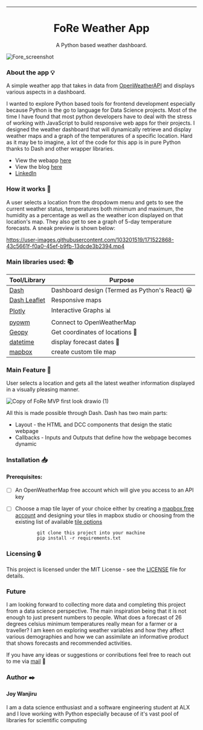 
---

<h1 align="center">FoRe Weather App</h1>
<p align="center">
  A Python based weather dashboard.
</p>

![Fore_screenshot](https://user-images.githubusercontent.com/70502261/170562199-86f0e025-bb8a-41b8-96e6-fdd851d48b5a.png)


### About the app :bulb:
A simple weather app that takes in data from [OpenWeatherAPI](https://openweathermap.org/) and displays various aspects in a dashboard. 

I wanted to explore Python based tools for frontend development especially because Python is the go to language for Data Science projects. Most of the time I have found that most python developers have to deal with the stress of working with JavaScript to build responsive web apps for their projects.
I designed the weather dashboard that will dynamically retrieve and display weather maps and a graph of the temperatures of a specific location. Hard as it may be to imagine, a lot of the code for this app is in pure Python thanks to Dash and other wrapper libraries.

* View the webapp [here](https://foreweatherapp.herokuapp.com/)
* View the blog [here](https://medium.com/@joywanjiru879/fore-weather-app-745daff2bea7)
* [LinkedIn](https://www.linkedin.com/in/joy-wanjiru-b717a0240/)


### How it works :feet:

A user selects a location from the dropdowm menu and gets to see the current weather status, temperatures both minimum and maximum, the humidity as a percentage as well as the weather icon displayed on that location's map. They also get to see a graph of 5-day temperature forecasts. A sneak preview is shown below:


https://user-images.githubusercontent.com/103201519/171522868-43c5661f-f0a0-45ef-b9fb-13dcde3b2394.mp4

### Main libraries used: :books:

| Tool/Library                                                   | Purpose                      |
| -------------------------------------------------------------- | -----------------------------|
| [Dash](https://dash.plotly.com/)                               | Dashboard design (Termed as Python's React) :grinning:           |
| [Dash Leaflet](https://dash-leaflet.herokuapp.com/)            | Responsive maps              |
| [Plotly](https://plotly.com/python)                            | Interactive Graphs   :bar_chart:        |
| [pyowm](https://pypi.org/project/pyowm/)                       | Connect to OpenWeatherMap    |
| [Geopy](https://pypi.org/project/geopy/)                       | Get coordinates of locations :round_pushpin: |
| [datetime](https://docs.python.org/3/library/datetime.html)    | display forecast dates  :date:     |
| [mapbox](https://www.mapbox.com/maps/)                         | create custom tile map       |

### Main Feature :pushpin:
User selects a location and gets all the latest weather information displayed in a visually pleasing manner. 

![Copy of FoRe MVP first look drawio (1)](https://user-images.githubusercontent.com/103201519/171530788-014f2353-f006-4bbd-829f-91fed1a5ec7d.png)

All this is made possible through Dash.
Dash has two main parts:
* Layout - the HTML and DCC components that design the static webpage
* Callbacks - Inputs and Outputs that define how the webpage becomes dynamic

### Installation :inbox_tray:

#### Prerequisites:

- [ ] An OpenWeatherMap free account which will give you access to an API key
- [ ] Choose a map tile layer of your choice either by creating a [mapbox free account](https://account.mapbox.com/auth/signup/) and designing your tiles in mapbox studio or choosing from the existing list of available [tile options](http://leaflet-extras.github.io/leaflet-providers/preview/)


         
              git clone this project into your machine
              pip install -r requirements.txt
 
### Licensing :lock:
This project is licensed under the MIT License - see the [LICENSE](https://github.com/Her-o1/weather_project/blob/main/LICENSE) file for details.

### Future
I am looking forward to collecting more data and completing this project from a data science perspective. The main inspiration being that it is not enough to just present numbers to people. What does a forecast of 26 degrees celsius minimum temperatures really mean for a farmer or a traveller? I am keen on exploring weather variables and how they affect various demographies and how we can assimilate an informative product that shows forecasts and recommended activities.

If you have any ideas or suggestions or conributions feel free to reach out to me via [mail](joywanjiru879@gmail.com) :e-mail:


### Author :black_nib:
#### Joy Wanjiru

I am a data science enthusiast and a software engineering student at ALX and I love working with Python especially because of it's vast pool of libraries for scientific computing




